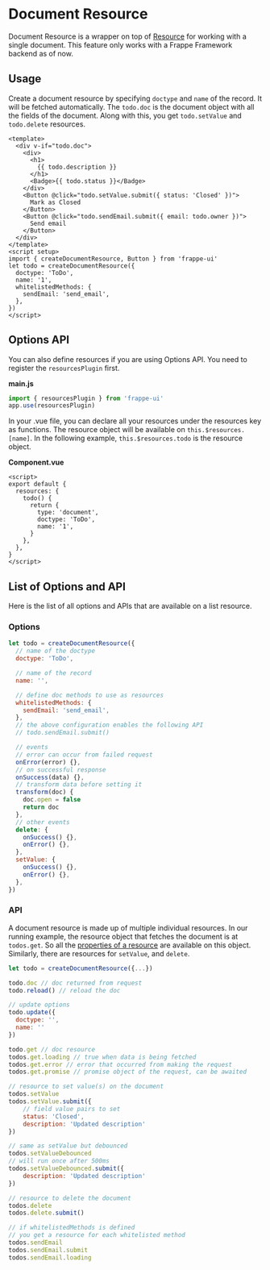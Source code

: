 # Document Resource

Document Resource is a wrapper on top of [Resource](/resources/resource) for
working with a single document. This feature only works with a Frappe Framework
backend as of now.

## Usage

Create a document resource by specifying `doctype` and `name` of the record. It
will be fetched automatically. The `todo.doc` is the document object with all
the fields of the document. Along with this, you get `todo.setValue` and
`todo.delete` resources.

```vue
<template>
  <div v-if="todo.doc">
    <div>
      <h1>
        {{ todo.description }}
      </h1>
      <Badge>{{ todo.status }}</Badge>
    </div>
    <Button @click="todo.setValue.submit({ status: 'Closed' })">
      Mark as Closed
    </Button>
    <Button @click="todo.sendEmail.submit({ email: todo.owner })">
      Send email
    </Button>
  </div>
</template>
<script setup>
import { createDocumentResource, Button } from 'frappe-ui'
let todo = createDocumentResource({
  doctype: 'ToDo',
  name: '1',
  whitelistedMethods: {
    sendEmail: 'send_email',
  },
})
</script>
```

## Options API

You can also define resources if you are using Options API. You need to register
the `resourcesPlugin` first.

**main.js**

```js
import { resourcesPlugin } from 'frappe-ui'
app.use(resourcesPlugin)
```

In your .vue file, you can declare all your resources under the resources key as
functions. The resource object will be available on `this.$resources.[name]`. In
the following example, `this.$resources.todo` is the resource object.

**Component.vue**

```vue
<script>
export default {
  resources: {
    todo() {
      return {
        type: 'document',
        doctype: 'ToDo',
        name: '1',
      }
    },
  },
}
</script>
```

## List of Options and API

Here is the list of all options and APIs that are available on a list resource.

### Options

```js
let todo = createDocumentResource({
  // name of the doctype
  doctype: 'ToDo',

  // name of the record
  name: '',

  // define doc methods to use as resources
  whitelistedMethods: {
    sendEmail: 'send_email',
  },
  // the above configuration enables the following API
  // todo.sendEmail.submit()

  // events
  // error can occur from failed request
  onError(error) {},
  // on successful response
  onSuccess(data) {},
  // transform data before setting it
  transform(doc) {
    doc.open = false
    return doc
  },
  // other events
  delete: {
    onSuccess() {},
    onError() {},
  },
  setValue: {
    onSuccess() {},
    onError() {},
  },
})
```

### API

A document resource is made up of multiple individual resources. In our running
example, the resource object that fetches the document is at `todos.get`. So all
the [properties of a resource](/resources/resource) are available on this
object. Similarly, there are resources for `setValue`, and `delete`.

```js
let todo = createDocumentResource({...})

todo.doc // doc returned from request
todo.reload() // reload the doc

// update options
todo.update({
  doctype: '',
  name: ''
})

todo.get // doc resource
todos.get.loading // true when data is being fetched
todos.get.error // error that occurred from making the request
todos.get.promise // promise object of the request, can be awaited

// resource to set value(s) on the document
todos.setValue
todos.setValue.submit({
    // field value pairs to set
    status: 'Closed',
    description: 'Updated description'
})

// same as setValue but debounced
todos.setValueDebounced
// will run once after 500ms
todos.setValueDebounced.submit({
    description: 'Updated description'
})

// resource to delete the document
todos.delete
todos.delete.submit()

// if whitelistedMethods is defined
// you get a resource for each whitelisted method
todos.sendEmail
todos.sendEmail.submit
todos.sendEmail.loading
```
